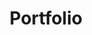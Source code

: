 ---
title: Portfolio
layout: portfolio

p1-title: Contentfnnl
p1-type: Web Application <br> Web Development
p1-image: contentfnnl
p1-description: Contentfnnl is an industry leading web application that turns trade press into actionable insights to help drive business strategy and revenue.
p1-link: https://contentfnnl.ai 

p2-title: Dowling Best and Smith
p2-type: Web Development
p2-image: dbs
p2-description: Dowling Best and Smith work with the world's leading businesses to create exceptional communications campaigns, develop best-in-class digital platforms and advise on strategic roadmaps that define sectors.
p2-link: https://dowlingbestsmith.com

p3-title: English with Eloquence
p3-type: Web Development <br> Web Application
p3-image: ewe
p3-description: Eloquence's professional language coaching is dedicated to helping others succeed in their language learning. We worked closely with Eloquence to provide a business oriented website with a dedicated Virtual Learning Environment to help clients master their English skills.
p3-link: https://englishwitheloquence.com

p4-title: Kent Formations
p4-type: Web Development
p4-image: kentformations
p4-description: Lorem, ipsum dolor sit amet consectetur adipisicing elit. Facere laborum nostrum nesciunt, error accusamus laboriosam nihil, quos nisi earum provident eius quasi labore voluptas rem.
p4-link: https://www.kentformations.co.uk/

p5-title: Cardan Fire
p5-type: Web Development
p5-image: cardanfire
p5-description: Lorem, ipsum dolor sit amet consectetur adipisicing elit. Facere laborum nostrum nesciunt, error accusamus laboriosam nihil, quos nisi earum provident eius quasi labore voluptas rem.
p5-link: https://cardanfire.co.uk/
---
